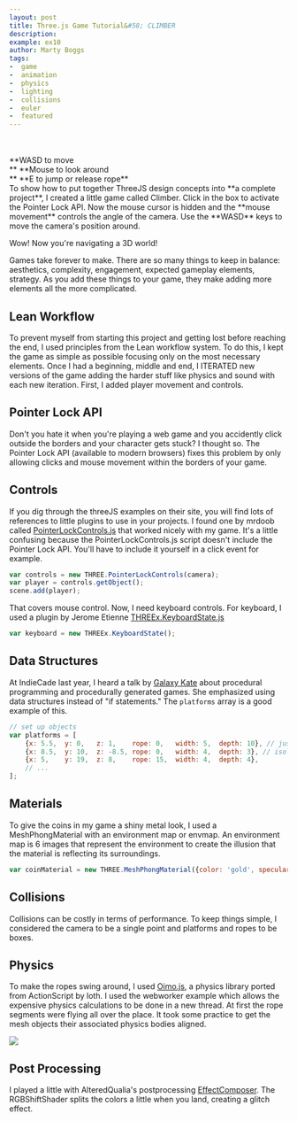 ```yaml
---
layout: post
title: Three.js Game Tutorial&#58; CLIMBER
description:
example: ex10
author: Marty Boggs
tags:
-  game
-  animation
-  physics
-  lighting
-  collisions
-  euler
-  featured
---
```

<br>
<br>
**WASD to move<br>**
**Mouse to look around<br>**
**E to jump or release rope**
<div id="info"></div>
To show how to put together ThreeJS design concepts into **a complete project**, I created a little game called Climber. Click in the box to activate the Pointer Lock API. Now the mouse cursor is hidden and the **mouse movement** controls the angle of the camera. Use the **WASD** keys to move the camera's position around.

Wow! Now you're navigating a 3D world!

Games take forever to make. There are so many things to keep in balance: aesthetics, complexity, engagement, expected gameplay elements, strategy. As you add these things to your game, they make adding more elements all the more complicated.

## Lean Workflow

To prevent myself from starting this project and getting lost before reaching the end, I used principles from the Lean workflow system. To do this, I kept the game as simple as possible focusing only on the most necessary elements. Once I had a beginning, middle and end, I ITERATED new versions of the game adding the harder stuff like physics and sound with each new iteration. First, I added player movement and controls.

## Pointer Lock API

Don't you hate it when you're playing a web game and you accidently click outside the borders and your character gets stuck? I thought so. The Pointer Lock API (available to modern browsers) fixes this problem by only allowing clicks and mouse movement within the borders of your game.

## Controls

If you dig through the threeJS examples on their site, you will find lots of references to little plugins to use in your projects. I found one by mrdoob called <a href="https://threejs.org/examples/js/controls/PointerLockControls.js" target="_blank" rel="nofollow">PointerLockControls.js</a> that worked nicely with my game. It's a little confusing because the PointerLockControls.js script doesn't include the Pointer Lock API. You'll have to include it yourself in a click event for example.

```javascript
var controls = new THREE.PointerLockControls(camera);
var player = controls.getObject();
scene.add(player);
```

That covers mouse control. Now, I need keyboard controls. For keyboard, I used a plugin by Jerome Etienne <a href="https://github.com/jeromeetienne/threex.keyboardstate" target="_blank" rel="nofollow">THREEx.KeyboardState.js</a>

```javascript
var keyboard = new THREEx.KeyboardState();
```

## Data Structures

At IndieCade last year, I heard a talk by <a href="http://www.galaxykate.com/" target="_blank" rel="nofollow">Galaxy Kate</a> about procedural programming and procedurally generated games. She emphasized using data structures instead of "if statements." The `platforms` array is a good example of this.

```javascript
// set up objects
var platforms = [
	{x: 5.5,  y: 0,   z: 1,    rope: 0,   width: 5,  depth: 10}, // just above ground level
	{x: 8.5,  y: 10,  z: -8.5, rope: 0,   width: 4,  depth: 3}, // isolated
	{x: 5,    y: 19,  z: 8,    rope: 15,  width: 4,  depth: 4},
	// ...
];
```

## Materials

To give the coins in my game a shiny metal look, I used a MeshPhongMaterial with an environment map or envmap. An environment map is 6 images that represent the environment to create the illusion that the material is reflecting its surroundings.

```javascript
var coinMaterial = new THREE.MeshPhongMaterial({color: 'gold', specular: 'white', shininess: 100, envMap: coinBg, reflectivity: 0.2, combine: THREE.MixOperation});
```

## Collisions

Collisions can be costly in terms of performance. To keep things simple, I considered the camera to be a single point and platforms and ropes to be boxes.

## Physics

To make the ropes swing around, I used <a href="https://github.com/lo-th/Oimo.js/" target="_blank" rel="nofollow">Oimo.js</a>, a physics library ported from ActionScript by loth. I used the webworker example which allows the expensive physics calculations to be done in a new thread. At first the rope segments were flying all over the place. It took some practice to get the mesh objects their associated physics bodies aligned.

<img src="{{site.url}}/images/spaghetti.jpg">

## Post Processing

I played a little with AlteredQualia's postprocessing <a href="http://threejs.org/examples/js/postprocessing/EffectComposer.js" target="_blank" rel="nofollow">EffectComposer</a>. The RGBShiftShader splits the colors a little when you land, creating a glitch effect.

<script src="http://threejs.org/examples/js/shaders/CopyShader.js"></script>
<script src="http://threejs.org/examples/js/shaders/DotScreenShader.js"></script>
<script src="http://threejs.org/examples/js/shaders/RGBShiftShader.js"></script>
<script src="http://threejs.org/examples/js/postprocessing/EffectComposer.js"></script>
<script src="http://threejs.org/examples/js/postprocessing/RenderPass.js"></script>
<script src="http://threejs.org/examples/js/postprocessing/MaskPass.js"></script>
<script src="http://threejs.org/examples/js/postprocessing/ShaderPass.js"></script>
<script src="{{site.url}}/js/lib/PointerLockControls.js"></script>

